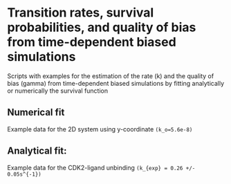 # Transition rates, survival probabilities, and quality of bias from time-dependent biased simulations

Scripts with examples for the estimation of the rate (k) and the quality of bias (gamma) from 
time-dependent biased simulations by fitting analytically or numerically the survival function

## Numerical fit
Example data for the 2D system using y-coordinate `(k_o=5.6e-8)`

## Analytical fit: 
Example data for the CDK2-ligand unbinding `(k_{exp} = 0.26 +/- 0.05s^{-1})`

